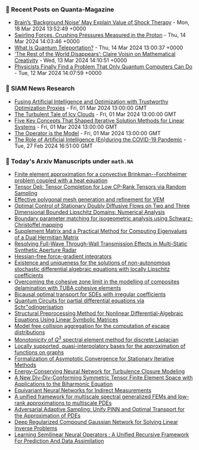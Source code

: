 ### 📝 Recent Posts on Quanta-Magazine
<!-- quanta starts -->
* <a href="https://www.quantamagazine.org/brains-background-noise-may-explain-value-of-shock-therapy-20240318/">Brain’s ‘Background Noise’ May Explain Value of Shock Therapy</a> - Mon, 18 Mar 2024 13:52:49 +0000
* <a href="https://www.quantamagazine.org/swirling-forces-crushing-pressures-measured-in-the-proton-20240314/">Swirling Forces, Crushing Pressures Measured in the Proton</a> - Thu, 14 Mar 2024 14:03:46 +0000
* <a href="https://www.quantamagazine.org/what-is-quantum-teleportation-20240314/">What Is Quantum Teleportation?</a> - Thu, 14 Mar 2024 13:00:37 +0000
* <a href="https://www.quantamagazine.org/a-mathematician-on-creativity-art-logic-and-language-20240313/">‘The Rest of the World Disappears’: Claire Voisin on Mathematical Creativity</a> - Wed, 13 Mar 2024 14:10:51 +0000
* <a href="https://www.quantamagazine.org/physicists-finally-find-a-problem-only-quantum-computers-can-do-20240312/">Physicists Finally Find a Problem That Only Quantum Computers Can Do</a> - Tue, 12 Mar 2024 14:07:59 +0000
<!-- quanta ends -->

### 📝 SIAM News Research
<!-- siam-news starts -->
* <a href="https://sinews.siam.org/Details-Page/fusing-artificial-intelligence-and-optimization-with-trustworthy-optimization-proxies">Fusing Artificial Intelligence and Optimization with Trustworthy Optimization Proxies</a> - Fri, 01 Mar 2024 13:00:00 GMT
* <a href="https://sinews.siam.org/Details-Page/the-turbulent-tale-of-icy-clouds">The Turbulent Tale of Icy Clouds</a> - Fri, 01 Mar 2024 13:00:00 GMT
* <a href="https://sinews.siam.org/Details-Page/five-key-concepts-that-shaped-iterative-solution-methods-for-linear-systems">Five Key Concepts That Shaped Iterative Solution Methods for Linear Systems</a> - Fri, 01 Mar 2024 13:00:00 GMT
* <a href="https://sinews.siam.org/Details-Page/the-operator-is-the-model">The Operator is the Model</a> - Fri, 01 Mar 2024 13:00:00 GMT
* <a href="https://sinews.siam.org/Details-Page/the-role-of-artificial-intelligence-enduring-the-covid-19-pandemic">The Role of Artificial Intelligence (En)during the COVID-19 Pandemic</a> - Tue, 27 Feb 2024 16:51:00 GMT
<!-- siam-news ends -->

### 📝 Today's Arxiv Manuscripts under ``math.NA``
<!-- arxiv-math-na starts -->
* <a href="https://arxiv.org/abs/2403.09872">Finite element approximation for a convective Brinkman--Forchheimer problem coupled with a heat equation</a>
* <a href="https://arxiv.org/abs/2403.09932">Tensor Deli: Tensor Completion for Low CP-Rank Tensors via Random Sampling</a>
* <a href="https://arxiv.org/abs/2403.10203">Effective polygonal mesh generation and refinement for VEM</a>
* <a href="https://arxiv.org/abs/2403.10282">Optimal Control of Stationary Doubly Diffusive Flows on Two and Three Dimensional Bounded Lipschitz Domains: Numerical Analysis</a>
* <a href="https://arxiv.org/abs/2403.10284">Boundary parameter matching for isogeometric analysis using Schwarz-Christoffel mapping</a>
* <a href="https://arxiv.org/abs/2403.10308">Supplement Matrix and a Practical Method for Computing Eigenvalues of a Dual Hermitian Matrix</a>
* <a href="https://arxiv.org/abs/2403.10354">Resolving Full-Wave Through-Wall Transmission Effects in Multi-Static Synthetic Aperture Radar</a>
* <a href="https://arxiv.org/abs/2403.10370">Hessian-free force-gradient integrators</a>
* <a href="https://arxiv.org/abs/2403.09778">Existence and uniqueness for the solutions of non-autonomous stochastic differential algebraic equations with locally Lipschitz coefficients</a>
* <a href="https://arxiv.org/abs/2403.09895">Overcoming the cohesive zone limit in the modelling of composites delamination with TUBA cohesive elements</a>
* <a href="https://arxiv.org/abs/2403.09941">Bicausal optimal transport for SDEs with irregular coefficients</a>
* <a href="https://arxiv.org/abs/2403.10032">Quantum Circuits for partial differential equations via Schr"odingerisation</a>
* <a href="https://arxiv.org/abs/2403.10260">Structural Preprocessing Method for Nonlinear Differential-Algebraic Equations Using Linear Symbolic Matrices</a>
* <a href="https://arxiv.org/abs/2403.10432">Model free collision aggregation for the computation of escape distributions</a>
* <a href="https://arxiv.org/abs/2010.07282">Monotonicity of $Q^3$ spectral element method for discrete Laplacian</a>
* <a href="https://arxiv.org/abs/2101.02256">Locally supported, quasi-interpolatory bases for the approximation of functions on graphs</a>
* <a href="https://arxiv.org/abs/2202.05587">Formalization of Asymptotic Convergence for Stationary Iterative Methods</a>
* <a href="https://arxiv.org/abs/2301.13770">Energy-Conserving Neural Network for Turbulence Closure Modeling</a>
* <a href="https://arxiv.org/abs/2305.11356">A New Div-Div-Conforming Symmetric Tensor Finite Element Space with Applications to the Biharmonic Equation</a>
* <a href="https://arxiv.org/abs/2306.16506">Equivariant Neural Networks for Indirect Measurements</a>
* <a href="https://arxiv.org/abs/2311.08761">A unified framework for multiscale spectral generalized FEMs and low-rank approximations to multiscale PDEs</a>
* <a href="https://arxiv.org/abs/2305.18702">Adversarial Adaptive Sampling: Unify PINN and Optimal Transport for the Approximation of PDEs</a>
* <a href="https://arxiv.org/abs/2311.17248">Deep Regularized Compound Gaussian Network for Solving Linear Inverse Problems</a>
* <a href="https://arxiv.org/abs/2402.15656">Learning Semilinear Neural Operators : A Unified Recursive Framework For Prediction And Data Assimilation</a>
<!-- arxiv-math-na ends -->
